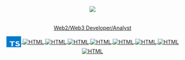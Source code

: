 <div align="center">
  <a href="https://github.com/clemeson">
  <img height="180em" src="https://github-readme-stats.vercel.app/api?username=clemeson&show_icons=true&theme=nord&include_all_commits=true&count_private=true"/>
<!---  <img height="180em" src="https://github-readme-stats.vercel.app/api/top-langs/?username=clemeson&layout=dafrkt&langs_count=3&theme=nord"/> -->
</div>

  
<div style="display: inline_block" align="center"><br>
  <p>Web2/Web3 Developer/Analyst</p>

   <img align="center" alt="Ts" height="30" width="40" src="https://raw.githubusercontent.com/devicons/devicon/master/icons/typescript/typescript-plain.svg">
    <img align="center" alt="HTML" height="30" width="40" src="https://cdn.simpleicons.org/nestjs">
      <img align="center" alt="HTML" height="30" width="40" src="https://cdn.simpleicons.org/python">
         <img align="center" alt="HTML" height="30" width="40" src="https://cdn.simpleicons.org/mysql">
          <img align="center" alt="HTML" height="30" width="40" src="https://cdn.simpleicons.org/sqlite">
    <img align="center" alt="HTML" height="30" width="40" src="https://cdn.simpleicons.org/react">
       <img align="center" alt="HTML" height="30" width="40" src="https://cdn.simpleicons.org/angular">
  <img align="center" alt="HTML" height="30" width="40" src="https://cdn.simpleicons.org/docker">
    <img align="center" alt="HTML" height="30" width="40" src="https://cdn.simpleicons.org/terraform">


</div>


